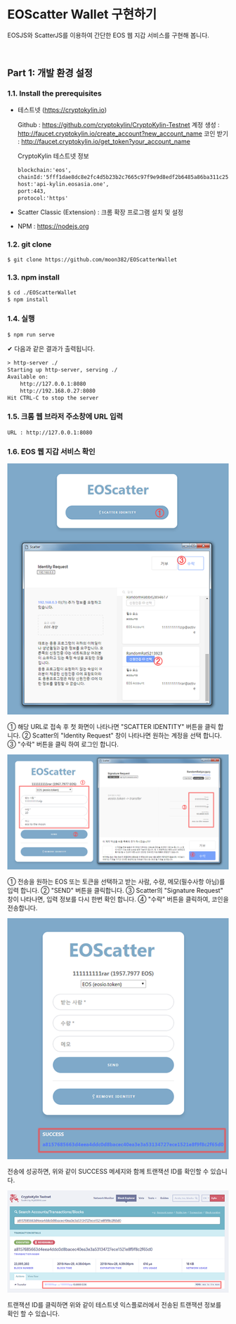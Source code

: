 # EOScatter Wallet 구현하기
EOSJS와 ScatterJS를 이용하여 간단한 EOS 웹 지갑 서비스를 구현해 봅니다.

&nbsp;
## Part 1: 개발 환경 설정
### 1.1. Install the prerequisites

- 테스트넷 (https://cryptokylin.io)

  Github      :  https://github.com/cryptokylin/CryptoKylin-Testnet
  계정 생성 :  http://faucet.cryptokylin.io/create_account?new_account_name
  코인 받기 :  http://faucet.cryptokylin.io/get_token?your_account_name
  
  CryptoKylin 테스트넷 정보
  ```
  blockchain:'eos',
  chainId:'5fff1dae8dc8e2fc4d5b23b2c7665c97f9e9d8edf2b6485a86ba311c25639191',
  host:'api-kylin.eosasia.one',
  port:443,
  protocol:'https'
  ```

- Scatter Classic (Extension) :  크롬 확장 프로그램 설치 및 설정

- NPM : https://nodejs.org


### 1.2. git clone
```
$ git clone https://github.com/moon382/EOScatterWallet
```


### 1.3. npm install
```
$ cd ./EOScatterWallet
$ npm install
```


### 1.4. 실행
```
$ npm run serve
```

✔︎ 다음과 같은 결과가 출력됩니다.
```
> http-server ./
Starting up http-server, serving ./
Available on:
    http://127.0.0.1:8080
    http://192.168.0.27:8080
Hit CTRL-C to stop the server
```


### 1.5. 크롬 웹 브라저 주소창에 URL 입력
```
URL : http://127.0.0.1:8080 
```


### 1.6. EOS 웹 지갑 서비스 확인
![Alt text](img/2.png)

① 해당 URL로 접속 후 첫 화면이 나타나면 "SCATTER IDENTITY" 버튼을 클릭 합니다.
② Scatter의 "Identity Request" 창이 나타나면 원하는 계정을 선택 합니다.
③ "수락" 버튼을 클릭 하여 로그인 합니다.



![Alt text](img/3.png)

① 전송을 원하는 EOS 또는 토큰을 선택하고 받는 사람, 수량, 메모(필수사항 아님)를 입력 합니다.
② "SEND" 버튼을 클릭합니다.
③ Scatter의 "Signature Request" 창이 나타나면, 입력 정보를 다시 한번 확인 합니다.
④ "수락" 버튼을 클릭하여, 코인을 전송합니다.



![Alt text](img/4.png)

전송에 성공하면, 위와 같이 SUCCESS 메세지와 함께 트랜잭션 ID를 확인할 수 있습니다. 



![Alt text](img/5.png)

트랜잭션 ID를 클릭하면 위와 같이 테스트넷 익스플로러에서 전송된 트랜잭션 정보를 확인 할 수 있습니다.
